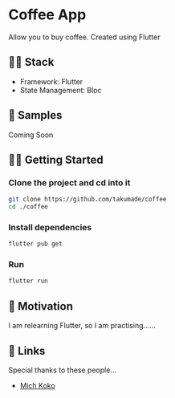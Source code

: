 # Coffee App
Allow you to buy coffee. Created using Flutter

## 👨‍💻 Stack

- Framework: Flutter
- State Management: Bloc


## 🧬 Samples

Coming Soon 

## 💪🏼 Getting Started

### Clone the project and cd into it

```bash
git clone https://github.com/takumade/coffee
cd ./coffee
```

### Install dependencies

```bash
flutter pub get
```

### Run

```bash
flutter run
```

## 🌻 Motivation

I am relearning Flutter, so I am practising......

## 🔗 Links

Special thanks to these people...

- [Mich Koko](https://github.com/mitchkoko)
